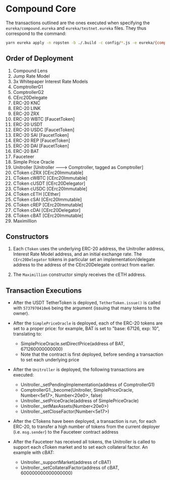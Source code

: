 # Compound Core

The transactions outlined are the ones executed when specifying the `eureka/compound.eureka` and `eureka/testnet.eureka` files. They thus correspond to the command:

```sh
yarn eureka apply -n ropsten -b ./.build -c config/*.js -e eureka/{compound,testnet}.eureka
```

## Order of Deployment

1. Compound Lens
2. Jump Rate Model
3. 3x Whitepaper Interest Rate Models
4. ComptrollerG1
5. ComptrollerG2
6. CErc20Delegate
7. ERC-20 KNC
8. ERC-20 LINK
9. ERC-20 ZRX
10. ERC-20 WBTC [FaucetToken]
11. ERC-20 USDT
12. ERC-20 USDC [FaucetToken]
13. ERC-20 SAI [FaucetToken]
14. ERC-20 REP [FaucetToken]
15. ERC-20 DAI [FaucetToken]
16. ERC-20 BAT
17. Fauceteer
18. Simple Price Oracle
19. Unitroller [Unitroller ---> Comptroller, tagged as Comptroller]
20. CToken cZRX [CErc20Immutable]
21. CToken cWBTC [CErc20Immutable]
22. CToken cUSDT [CErc20Delegator]
23. CToken cUSDC [CErc20Immutable]
24. CToken cETH [CEther]
25. CToken cSAI [CErc20Immutable]
26. CToken cREP [CErc20Immutable]
27. CToken cDAI [CErc20Delegator]
28. CToken cBAT [CErc20Immutable]
29. Maximillion

## Constructors

1. Each `CToken` uses the underlying ERC-20 address, the Unitroller address, Interest Rate Model address, and an initial exchange rate. The `CErc20Delegator` tokens in particular set an implementation/delegate address to the address of the CErc20Delegate contract from earlier.

2. The `Maximillion` constructor simply receives the cETH address.

## Transaction Executions

* After the USDT TetherToken is deployed, `TetherToken.issue()` is called with `5737970410e6` being the argument (issuing that many tokens to the owner).

* After the `SimplePriceOracle` is deployed, each of the ERC-20 tokens are set to a proper price: for example, BAT is set to "base: 67126, exp: 10", translating to:
  * SimplePriceOracle.setDirectPrice(address of BAT, 671260000000000)
  * Note that the contract is first deployed, before sending a transaction to set each underlying price

* After the `Unitroller` is deployed, the following transactions are executed:
  * Unitroller.\_setPendingImplementation(address of ComptrollerG1)
  * ComptrollerG1.\_become(Unitroller, SimplePriceOracle, Number<5e17>, Number<20e0>, false)
  * Unitroller.\_setPriceOracle(address of SimplePriceOracle)
  * Unitroller.\_setMaxAssets(Number<20e0>)
  * Unitroller.\_setCloseFactor(Number<5e17>)

* After the CTokens have been deployed, a transaction is run, for each ERC-20, to transfer a high number of tokens from the current deployer (i.e. `msg.sender`) to the Fauceteer contract address

* After the Fauceteer has received all tokens, the Unitroller is called to support each cToken market and to set each collateral factor. An example with cBAT:
  * Unitroller.\_supportMarket(address of cBAT)
  * Unitroller.\_setCollateralFactor(address of cBAT, 600000000000000000)

